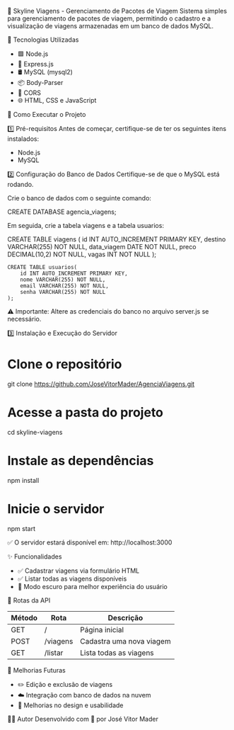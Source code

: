 
🌆 Skyline Viagens - Gerenciamento de Pacotes de Viagem
Sistema simples para gerenciamento de pacotes de viagem, permitindo o cadastro e a visualização de viagens armazenadas em um banco de dados MySQL.

📌 Tecnologias Utilizadas
- 🟩 Node.js
- 🚀 Express.js
- 🛢️ MySQL (mysql2)
- 📦 Body-Parser
- 🔄 CORS
- 🌐 HTML, CSS e JavaScript

🚀 Como Executar o Projeto

1️⃣ Pré-requisitos
Antes de começar, certifique-se de ter os seguintes itens instalados:
- Node.js
- MySQL

2️⃣ Configuração do Banco de Dados
Certifique-se de que o MySQL está rodando.

Crie o banco de dados com o seguinte comando:

CREATE DATABASE agencia_viagens;

Em seguida, crie a tabela viagens  e a tabela usuarios:

CREATE TABLE viagens (
    id INT AUTO_INCREMENT PRIMARY KEY,
    destino VARCHAR(255) NOT NULL,
    data_viagem DATE NOT NULL,
    preco DECIMAL(10,2) NOT NULL,
    vagas INT NOT NULL
);

	CREATE TABLE usuarios(
		id INT AUTO_INCREMENT PRIMARY KEY,
		nome VARCHAR(255) NOT NULL,
        email VARCHAR(255) NOT NULL,
        senha VARCHAR(255) NOT NULL
	);

⚠️ Importante: Altere as credenciais do banco no arquivo server.js se necessário.

3️⃣ Instalação e Execução do Servidor

# Clone o repositório
git clone https://github.com/JoseVitorMader/AgenciaViagens.git

# Acesse a pasta do projeto
cd skyline-viagens

# Instale as dependências
npm install

# Inicie o servidor
npm start

✅ O servidor estará disponível em: http://localhost:3000

✨ Funcionalidades
- ✅ Cadastrar viagens via formulário HTML
- ✅ Listar todas as viagens disponíveis
- 🌙 Modo escuro para melhor experiência do usuário

📡 Rotas da API

| Método | Rota       | Descrição                  |
|--------|------------|----------------------------|
| GET    | /          | Página inicial             |
| POST   | /viagens   | Cadastra uma nova viagem   |
| GET    | /listar    | Lista todas as viagens     |

🚧 Melhorias Futuras
- ✏️ Edição e exclusão de viagens
- ☁️ Integração com banco de dados na nuvem
- 🎨 Melhorias no design e usabilidade

👨‍💻 Autor
Desenvolvido com 💙 por José Vitor Mader

